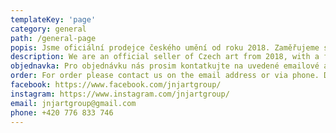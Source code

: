 ```yaml
---
templateKey: 'page'
category: general
path: /general-page
popis: Jsme oficiální prodejce českého umění od roku 2018. Zaměřujeme se na individualitu a jedinečnost našich produktů.
description: We are an official seller of Czech art from 2018, with a focus on individuality and uniqueness in our products.
objednavka: Pro objednávku nás prosim kontatkujte na uvedené emailové adrese nebo přes telefon. Dodání po ČR je týden od objednání.
order: For order please contact us on the email address or via phone. Delivery around Czech Republic is under one week.
facebook: https://www.facebook.com/jnjartgroup/
instagram: https://www.instagram.com/jnjartgroup/
email: jnjartgroup@gmail.com
phone: +420 776 833 746
---
```

